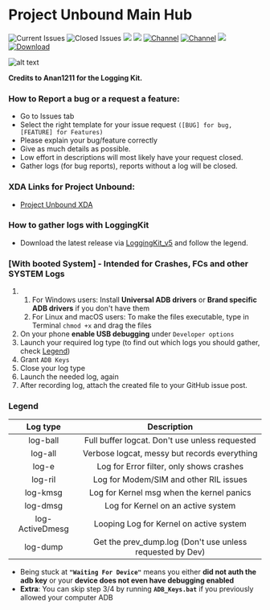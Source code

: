 # Project Unbound Main Hub

![Current Issues](https://img.shields.io/github/issues-raw/LeeXDA21/UnboundHub?color=red&label=Current%20Issues%3A)
![Closed Issues](https://img.shields.io/github/issues-closed-raw/LeeXDA21/UnboundHub?color=green&label=Closed%20Issues%3A)
![](https://img.shields.io/github/downloads/LeeXDA21/UnboundHub/total?color=Green&label=Kit%20Downloads)
![](https://img.shields.io/github/v/release/LeeXDA21/UnboundHub?color=greeen&include_prereleases&label=Current%20Kit%20Version%3A)
[![Channel](https://img.shields.io/badge/Follow-Telegram-blue.svg?logo=telegram&label=Main%20Chat)](https://t.me/UnboundROM)
[![Channel](https://img.shields.io/badge/Follow-Telegram-blue.svg?logo=telegram&label=Unbound%20News)](https://t.me/+KyU1HBv6Q2RjMzY0)
[![](https://img.shields.io/discord/934481748241313863?label=Join%20Our%20Discord)](https://discord.gg/3fhasfWJzb)
[![Download](https://img.shields.io/github/v/release/LeeXDA21/BeyondROM_Hub?color=green&logoColor=orange&label=Download%20Latest%20Kit&logo=DocuSign)](https://github.com/LeeXDA21/UnboundHub/releases/latest)

![alt text](https://i.imgur.com/OWw45sg.png)

**Credits to Anan1211 for the Logging Kit.**

### How to Report a bug or a request a feature:

* Go to Issues tab
* Select the right template for your issue request `([BUG] for bug, [FEATURE] for Features)`
* Please explain your bug/feature correctly
* Give as much details as possible.
* Low effort in descriptions will most likely have your request closed.
* Gather logs (for bug reports), reports without a log will be closed.

### XDA Links for Project Unbound:

* [Project Unbound XDA](https://forum.xda-developers.com/t/rom-project-unbound-g98x-cvc4_s21port-oneui4-1.4429851/#post-86727799) 


### How to gather logs with **LoggingKit**
* Download the latest release via [LoggingKit_v5](https://github.com/LeeXDA21/UnboundHub/releases/download/v5.0/LoggingKit_v5.zip) and follow the legend.

### [With booted System] - **Intended for Crashes, FCs and other SYSTEM Logs**

1) 1. For Windows users: Install **Universal ADB drivers** or **Brand specific ADB drivers** if you don't have them
    2. For Linux and macOS users: To make the files executable, type in Terminal `chmod +x` and drag the files
2) On your phone **enable USB debugging** under `Developer options`
3) Launch your required log type (to find out which logs you should gather, check [Legend](#Legend))
4) Grant `ADB Keys`
5) Close your log type
6) Launch the needed log, again
7) After recording log, attach the created file to your GitHub issue post.

### **Legend**

| Log type | Description |
| :------: | :------: |
| log-ball | Full buffer logcat. Don't use unless requested|
| log-all | Verbose logcat, messy but records everything|
| log-e | Log for Error filter, only shows crashes|
| log-ril | Log for Modem/SIM and other RIL issues|
| log-kmsg | Log for Kernel msg when the kernel panics|
| log-dmsg | Log for Kernel on an active system|
| log-ActiveDmesg 	| Looping Log for Kernel on active system|
| log-dump 	| Get the prev_dump.log (Don't use unless requested by Dev)|

* Being stuck at **`"Waiting For Device"`** means you either **did not auth the adb key** or your **device does not even have debugging enabled**
* **Extra**: You can skip step 3/4 by running **`ADB_Keys.bat`** if you previously allowed your computer ADB
